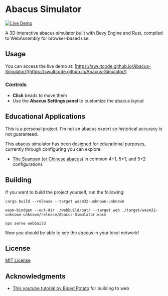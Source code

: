 # Abacus Simulator

[![Live Demo](https://img.shields.io/badge/Demo-Live-brightgreen)](https://swultcode.github.io/Abacus-Simulator/)

A 3D interactive abacus simulator built with Bevy Engine and Rust, compiled to WebAssembly for browser-based use.

## Usage

You can access the live demo at: [https://swultcode.github.io/Abacus-Simulator/](https://swultcode.github.io/Abacus-Simulator/)

### Controls

- **Click** beads to move them
- Use the **Abacus Settings panel** to customize the abacus layout

## Educational Applications

This is a personal project, I'm not an abacus expert so historical accuracy is not guaranteed.

This abacus simulator has been designed for educational purposes, currently through configuring you can explore:
- [The Suanpan (or Chinese abacus)](https://en.wikipedia.org/wiki/Suanpan) in common 4+1, 5+1, and 5+2 configurations

## Building

If you want to build the project yourself, run the following:

```
cargo build --release --target wasm32-unknown-unknown
```

```
wasm-bindgen --out-dir ./webbuild/out/ --target web ./target/wasm32-unknown-unknown/release/Abacus-Simulator.wasm 
```

```
npx serve webbuild
```

Now you should be able to see the abacus in your local network!

## License

[MIT License](LICENSE)

## Acknowledgments

- [This youtube tutorial by Biped Potato](https://www.youtube.com/watch?v=VjXiREbPtJs) for building to web
